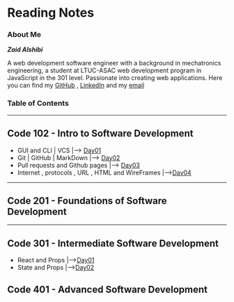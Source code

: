 # Reading Notes
### About Me

***Zaid Alshibi***

A web development software engineer with a background in mechatronics engineering, a student at LTUC-ASAC web development program in JavaScript in the 301 level.
Passionate into creating web applications.
Here you can find my [GitHub](https://github.com/zaidalshibi) , [LinkedIn](https://www.linkedin.com/in/zaidalshibi/) and my [email](mailto:zaidealshibi@gmail.com)

### Table of Contents
---
## Code 102 - Intro to Software Development

- GUI and CLI | VCS |--> [Day01](102-day01.md)<br>
- Git | GitHub | MarkDown |--> [Day02](102-day02.md)<br>
- Pull requests and Github pages |--> [Day03](102-day03.md) <br>
- Internet , protocols , URL , HTML and WireFrames |-->[Day04](102-day04.md)


---
## Code 201 - Foundations of Software Development
---
## Code 301 - Intermediate Software Development
- React and Props |-->[Day01](301-day01.md)
- State and Props |-->[Day02](301-day02.md)

## Code 401 - Advanced Software Development
